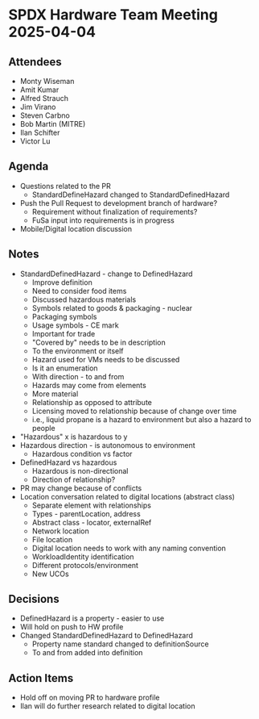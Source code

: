 # SPDX Hardware Team Meeting 2025-04-04

## Attendees

- Monty Wiseman
- Amit Kumar
- Alfred Strauch
- Jim Virano
- Steven Carbno
- Bob Martin (MITRE)
- Ilan Schifter
- Victor Lu

## Agenda

- Questions related to the PR
  - StandardDefineHazard changed to StandardDefinedHazard
- Push the Pull Request to development branch of hardware?
  - Requirement without finalization of requirements?
  - FuSa input into requirements is in progress
- Mobile/Digital location discussion

## Notes

- StandardDefinedHazard - change to DefinedHazard
  - Improve definition
  - Need to consider food items
  - Discussed hazardous materials
  - Symbols related to goods & packaging - nuclear
  - Packaging symbols
  - Usage symbols - CE mark
  - Important for trade
  - "Covered by" needs to be in description
  - To the environment or itself
  - Hazard used for VMs needs to be discussed
  - Is it an enumeration
  - With direction - to and from
  - Hazards may come from elements
  - More material
  - Relationship as opposed to attribute
  - Licensing moved to relationship because of change over time
  - i.e., liquid propane is a hazard to environment but also a hazard to people
- "Hazardous" x is hazardous to y
- Hazardous direction - is autonomous to environment
  - Hazardous condition vs factor
- DefinedHazard vs hazardous
  - Hazardous is non-directional
  - Direction of relationship?
- PR may change because of conflicts
- Location conversation related to digital locations (abstract class)
  - Separate element with relationships
  - Types - parentLocation, address
  - Abstract class - locator, externalRef
  - Network location
  - File location
  - Digital location needs to work with any naming convention
  - WorkloadIdentity identification
  - Different protocols/environment
  - New UCOs

## Decisions

- DefinedHazard is a property - easier to use
- Will hold on push to HW profile
- Changed StandardDefinedHazard to DefinedHazard
  - Property name standard changed to definitionSource
  - To and from added into definition

## Action Items

- Hold off on moving PR to hardware profile
- Ilan will do further research related to digital location
